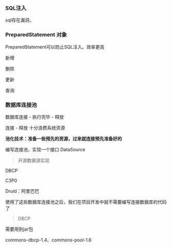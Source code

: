 ### SQL注入

sql存在漏洞，

### PreparedStatement 对象

PreparedStatement可以防止SQL注入。效率更高

新增

删除

更新

查询



### 数据库连接池

数据库连接 - 执行完毕 - 释放

连接 - 释放 十分浪费系统资源

**池化技术：准备一些预先的资源，过来就连接预先准备好的**

编写连接池，实现一个接口 DataSource

> 开源数据源实现

DBCP

C3P0

Druid：阿里巴巴

使用了这些数据库连接池之后，我们在项目开发中就不需要编写连接数据库的代码了

> DBCP

需要用到jar包

commons-dbcp-1.4、commons-pool-1.6







